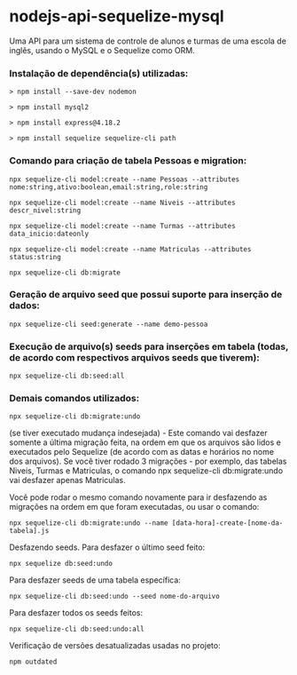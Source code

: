 # nodejs-api-sequelize-mysql
Uma API para um sistema de controle de alunos e turmas de uma escola de inglês, usando o MySQL e o Sequelize como ORM.
### Instalação de dependência(s) utilizadas:

```
> npm install --save-dev nodemon

> npm install mysql2

> npm install express@4.18.2

> npm install sequelize sequelize-cli path
```

### Comando para criação de tabela Pessoas e migration:

```
npx sequelize-cli model:create --name Pessoas --attributes nome:string,ativo:boolean,email:string,role:string

npx sequelize-cli model:create --name Niveis --attributes descr_nivel:string

npx sequelize-cli model:create --name Turmas --attributes data_inicio:dateonly

npx sequelize-cli model:create --name Matriculas --attributes status:string
```

```
npx sequelize-cli db:migrate
```

### Geração de arquivo seed que possui suporte para inserção de dados:

```
npx sequelize-cli seed:generate --name demo-pessoa
```

### Execução de arquivo(s) seeds para inserções em tabela (todas, de acordo com respectivos arquivos seeds que tiverem):

```
npx sequelize-cli db:seed:all
```

### Demais comandos utilizados:

```
npx sequelize-cli db:migrate:undo
```

(se tiver executado mudança indesejada) - Este comando vai desfazer somente a última migração feita, na ordem em que os arquivos são lidos e executados pelo Sequelize (de acordo com as datas e horários no nome dos arquivos). Se você tiver rodado 3 migrações - por exemplo, das tabelas Niveis, Turmas e Matriculas, o comando npx sequelize-cli db:migrate:undo vai desfazer apenas Matriculas.

Você pode rodar o mesmo comando novamente para ir desfazendo as migrações na ordem em que foram executadas, ou usar o comando:

```
npx sequelize-cli db:migrate:undo --name [data-hora]-create-[nome-da-tabela].js
```

Desfazendo seeds. Para desfazer o último seed feito:

```
npx sequelize db:seed:undo
```

Para desfazer seeds de uma tabela específica:

```
npx sequelize-cli db:seed:undo --seed nome-do-arquivo
```

Para desfazer todos os seeds feitos:

```
npx sequelize-cli db:seed:undo:all
```

Verificação de versões desatualizadas usadas no projeto:

```
npm outdated
```

